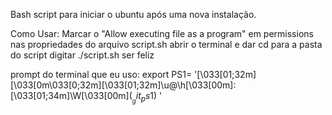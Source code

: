 Bash script para iniciar o ubuntu após uma nova instalação.

Como Usar:
Marcar o "Allow executing file as a program" em permissions nas propriedades do arquivo script.sh
abrir o terminal e dar cd para a pasta do script
digitar ./script.sh
ser feliz


prompt do terminal que eu uso:
export PS1=	'\[\033[01;32m\]\[\033[0m\033[0;32m\]\[\033[01;32m\]\u@\h\[\033[00m\]:\[\033[01;34m\]\W\[\033[00m\]$(__git_ps1)$ '
